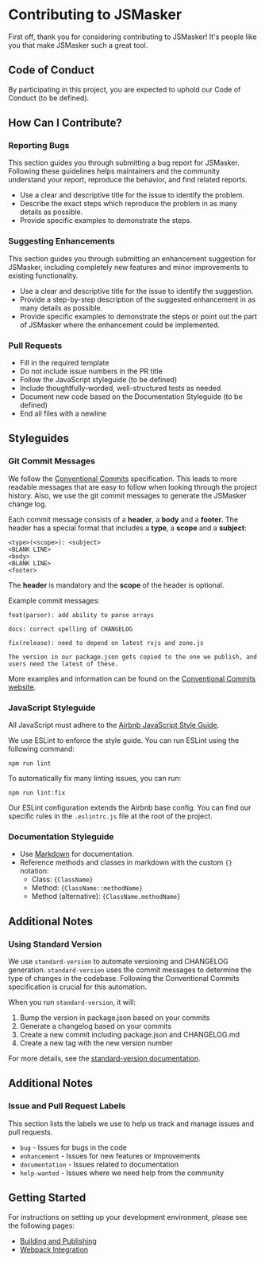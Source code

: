 # Contributing to JSMasker

First off, thank you for considering contributing to JSMasker! It's people like you that make JSMasker such a great tool.

## Code of Conduct

By participating in this project, you are expected to uphold our Code of Conduct (to be defined).

## How Can I Contribute?

### Reporting Bugs

This section guides you through submitting a bug report for JSMasker. Following these guidelines helps maintainers and the community understand your report, reproduce the behavior, and find related reports.

- Use a clear and descriptive title for the issue to identify the problem.
- Describe the exact steps which reproduce the problem in as many details as possible.
- Provide specific examples to demonstrate the steps.

### Suggesting Enhancements

This section guides you through submitting an enhancement suggestion for JSMasker, including completely new features and minor improvements to existing functionality.

- Use a clear and descriptive title for the issue to identify the suggestion.
- Provide a step-by-step description of the suggested enhancement in as many details as possible.
- Provide specific examples to demonstrate the steps or point out the part of JSMasker where the enhancement could be implemented.

### Pull Requests

- Fill in the required template
- Do not include issue numbers in the PR title
- Follow the JavaScript styleguide (to be defined)
- Include thoughtfully-worded, well-structured tests as needed
- Document new code based on the Documentation Styleguide (to be defined)
- End all files with a newline

## Styleguides

### Git Commit Messages

We follow the [Conventional Commits](https://www.conventionalcommits.org/) specification. This leads to more readable messages that are easy to follow when looking through the project history. Also, we use the git commit messages to generate the JSMasker change log.

Each commit message consists of a **header**, a **body** and a **footer**. The header has a special format that includes a **type**, a **scope** and a **subject**:

```
<type>(<scope>): <subject>
<BLANK LINE>
<body>
<BLANK LINE>
<footer>
```

The **header** is mandatory and the **scope** of the header is optional.

Example commit messages:

```
feat(parser): add ability to parse arrays
```

```
docs: correct spelling of CHANGELOG
```

```
fix(release): need to depend on latest rxjs and zone.js

The version in our package.json gets copied to the one we publish, and users need the latest of these.
```

More examples and information can be found on the [Conventional Commits website](https://www.conventionalcommits.org/).

### JavaScript Styleguide

All JavaScript must adhere to the [Airbnb JavaScript Style Guide](https://github.com/airbnb/javascript).

We use ESLint to enforce the style guide. You can run ESLint using the following command:

```
npm run lint
```

To automatically fix many linting issues, you can run:

```
npm run lint:fix
```

Our ESLint configuration extends the Airbnb base config. You can find our specific rules in the `.eslintrc.js` file at the root of the project.

### Documentation Styleguide

- Use [Markdown](https://daringfireball.net/projects/markdown) for documentation.
- Reference methods and classes in markdown with the custom `{}` notation:
    - Class: `{ClassName}`
    - Method: `{ClassName::methodName}`
    - Method (alternative): `{ClassName.methodName}`

## Additional Notes

### Using Standard Version

We use `standard-version` to automate versioning and CHANGELOG generation. `standard-version` uses the commit messages to determine the type of changes in the codebase. Following the Conventional Commits specification is crucial for this automation.

When you run `standard-version`, it will:
1. Bump the version in package.json based on your commits
2. Generate a changelog based on your commits
3. Create a new commit including package.json and CHANGELOG.md
4. Create a new tag with the new version number

For more details, see the [standard-version documentation](https://github.com/conventional-changelog/standard-version).


## Additional Notes

### Issue and Pull Request Labels

This section lists the labels we use to help us track and manage issues and pull requests.

* `bug` - Issues for bugs in the code
* `enhancement` - Issues for new features or improvements
* `documentation` - Issues related to documentation
* `help-wanted` - Issues where we need help from the community

## Getting Started

For instructions on setting up your development environment, please see the following pages:
- [Building and Publishing](BUILD.md)
- [Webpack Integration](WEBPACK_INTEGRATION.md)

